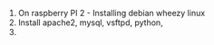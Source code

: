 1.  On raspberry PI 2 - Installing debian wheezy linux
2.  Install apache2, mysql, vsftpd, python, 
3.  
